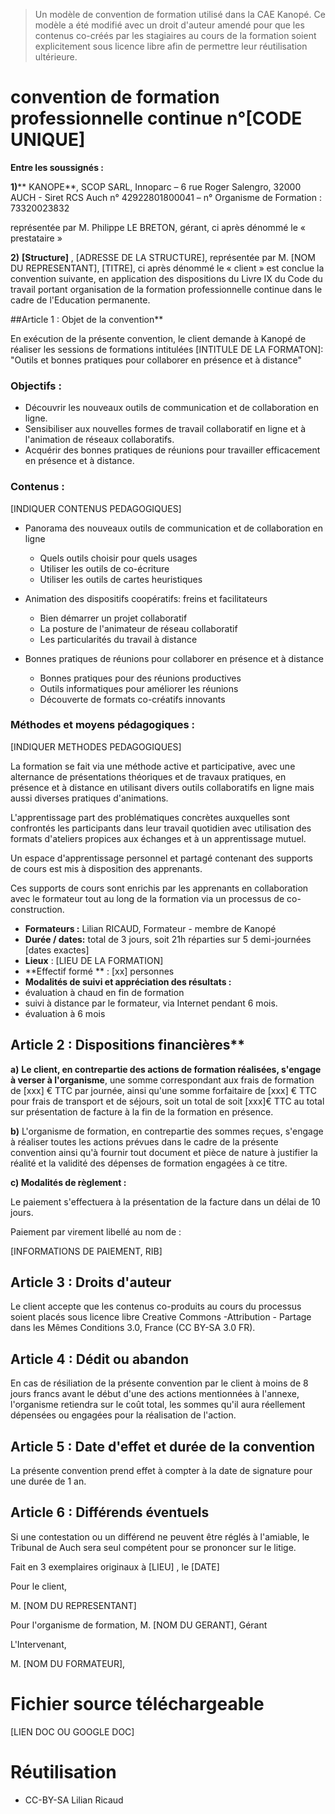 <!--

---
title: Convention de formation 
description: Un modèle de convention de formation utilisé dans la CAE Kanopé. Ce modèle a été modifié avec un droit d'auteur amendé pour que les contenus co-créés par les stagiaires au cours de la formation soient explicitement sous licence libre afin de permettre leur réutilisation ultérieure. 
image_url: 
licence: CC-BY-SA
---

-->

> Un modèle de convention de formation utilisé dans la CAE Kanopé. Ce modèle a été modifié avec un droit d'auteur amendé pour que les contenus co-créés par les stagiaires au cours de la formation soient explicitement sous licence libre afin de permettre leur réutilisation ultérieure.


# convention  de formation professionnelle continue n°[CODE UNIQUE]


**Entre les soussignés :**

**1)**** KANOPE**, SCOP SARL, Innoparc – 6 rue Roger Salengro, 32000 AUCH - Siret RCS Auch n° 42922801800041 – n° Organisme de Formation : 73320023832

représentée par M. Philippe LE BRETON, gérant, ci après dénommé le «  prestataire »

**2)**  **[Structure]** , [ADRESSE DE LA STRUCTURE], représentée par M. [NOM DU REPRESENTANT], [TITRE], ci après dénommé le « client » est conclue la convention suivante, en application des dispositions du Livre IX du Code du travail portant organisation de la formation professionnelle continue dans le cadre de l&#39;Education permanente.

##Article 1 : Objet de la convention**

En exécution de la présente convention, le client demande à Kanopé de réaliser les sessions de formations intitulées [INTITULE DE LA FORMATON]: &quot;Outils et bonnes pratiques pour collaborer en présence et à distance&quot;

### Objectifs :
  - Découvrir les nouveaux outils de communication et de collaboration en ligne.
  - Sensibiliser aux nouvelles formes de travail collaboratif en ligne et à l&#39;animation de réseaux collaboratifs.
  - Acquérir des bonnes pratiques de réunions pour travailler efficacement en présence et à distance.

### Contenus :

[INDIQUER CONTENUS PEDAGOGIQUES]

- Panorama des nouveaux outils de communication et de collaboration en ligne
  - Quels outils choisir pour quels usages
  - Utiliser les outils de co-écriture
  - Utiliser les outils de cartes heuristiques

- Animation des dispositifs coopératifs: freins et facilitateurs
  - Bien démarrer un projet collaboratif
  - La posture de l&#39;animateur de réseau collaboratif
  - Les particularités du travail à distance

- Bonnes pratiques de réunions pour collaborer en présence et à distance
  - Bonnes pratiques pour des réunions productives
  - Outils informatiques pour améliorer les réunions
  - Découverte de formats co-créatifs innovants


### **Méthodes et moyens pédagogiques :**

[INDIQUER METHODES PEDAGOGIQUES]

La formation se fait via une méthode active et participative, avec une alternance de présentations théoriques et de travaux pratiques, en présence et à distance en utilisant divers outils collaboratifs en ligne mais aussi diverses pratiques d&#39;animations.

L&#39;apprentissage part des problématiques concrètes auxquelles sont confrontés les participants dans leur travail quotidien avec utilisation des formats d&#39;ateliers propices aux échanges et à un apprentissage mutuel.

Un espace d&#39;apprentissage personnel et partagé contenant des supports de cours est mis à disposition des apprenants.

Ces supports de cours sont enrichis par les apprenants en collaboration avec le formateur tout au long de la formation via un processus de co-construction.

- **Formateurs :** Lilian RICAUD, Formateur - membre de Kanopé
- **Durée / dates:** total de 3 jours, soit 21h réparties sur 5 demi-journées [dates exactes]
- **Lieux** : [LIEU DE LA FORMATION]
- **Effectif formé ** : [xx] personnes
- **Modalités de suivi et appréciation des résultats :**
- évaluation à chaud en fin de formation
- suivi à distance par le formateur, via Internet pendant 6 mois.
- évaluation à 6 mois

## Article 2 : Dispositions financières**

**a)** **Le client, en contrepartie des actions de formation réalisées, s&#39;engage à verser à l&#39;organisme**, une somme correspondant aux frais de formation de [xxx] € TTC par journée, ainsi qu&#39;une somme forfaitaire de [xxx] € TTC pour frais de transport et de séjours, soit un total de soit [xxx]€ TTC au total sur présentation de facture à la fin de la formation en présence.

**b)** L&#39;organisme de formation, en contrepartie des sommes reçues, s&#39;engage à réaliser toutes les actions prévues dans le cadre de la présente convention ainsi qu&#39;à fournir tout document et pièce de nature à justifier la réalité et la validité des dépenses de formation engagées à ce titre.



**c) Modalités de règlement :**

Le paiement s&#39;effectuera à la présentation de la facture dans un délai de 10 jours.

Paiement par virement libellé au nom de :

[INFORMATIONS DE PAIEMENT, RIB]

## Article 3 : Droits d&#39;auteur

Le client accepte que les contenus co-produits au cours du processus soient placés sous licence libre Creative Commons -Attribution - Partage dans les Mêmes Conditions 3.0, France  (CC BY-SA 3.0 FR).

## Article 4 : Dédit ou abandon

En cas de résiliation de la présente convention par le client à moins de 8 jours francs avant le début d&#39;une des actions mentionnées à l&#39;annexe, l&#39;organisme retiendra sur le coût total, les sommes qu&#39;il aura réellement dépensées ou engagées pour la réalisation de l&#39;action.

## Article 5 : Date d&#39;effet et durée de la convention

La présente convention prend effet à compter à la date de signature pour une durée de 1 an.

## Article 6 : Différends éventuels

Si une contestation ou un différend ne peuvent être réglés à l&#39;amiable, le Tribunal de Auch sera seul compétent pour se prononcer sur  le litige.

Fait en 3 exemplaires originaux à [LIEU] , le [DATE]



Pour le client,                                            

M. [NOM DU REPRESENTANT]                                           


Pour l&#39;organisme de formation,
M. [NOM DU GERANT], Gérant


L&#39;Intervenant,

M. [NOM DU FORMATEUR],



# Fichier source téléchargeable

[LIEN DOC OU GOOGLE DOC]

# Réutilisation 
- CC-BY-SA Lilian Ricaud
